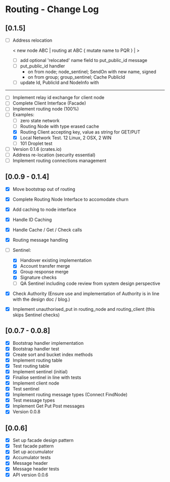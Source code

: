 # Routing - Change Log

## [0.1.5]

- [ ] Address relocation

    < new node ABC | routing at ABC { mutate name to PQR } | >
  - [ ] add optional 'relocated' name field to put_public_id message
  - [ ] put_public_id handler
    - on from node; node_sentinel; SendOn with new name, signed
    - on from group; group_sentinel; Cache PublicId
  - [ ] update Id, PublicId and NodeInfo with 
------------

- [ ] Implement relay id exchange for client node
- [ ] Complete Client Interface (Facade)
- [ ] Implement routing node (100%)
- [ ] Examples:
  - [ ] zero state network
  - [ ] Routing Node with type erased cache
  - [x] Routing Client accepting key, value as string for GET/PUT
  - [x] Local Network Test. 12 Linux, 2 OSX, 2 WIN
  - [ ] 101 Droplet test
- [ ] Version 0.1.6 (crates.io)
- [ ] Address re-location (security essential)
- [ ] Implement routing connections management

## [0.0.9 - 0.1.4]

- [x] Move bootstrap out of routing
- [x] Complete Routing Node Interface to accomodate churn
- [x] Add caching to node interface
- [x] Handle ID Caching
- [x] Handle Cache / Get / Check calls
- [x] Routing message handling
- [ ] Sentinel:
  - [x] Handover existing implementation
  - [x] Account transfer merge
  - [x] Group response merge
  - [x] Signature checks
  - [ ] QA Sentinel including code review from system design perspective
- [x] Check Authority (Ensure use and implementation of Authority is in line with the design doc / blog.)
- [x] Implement unauthorised_put in routing_node and routing_client (this skips Sentinel checks)


## [0.0.7 - 0.0.8]

- [x] Bootstrap handler implementation
- [x] Bootstrap handler test
- [x] Create sort and bucket index methods
- [x] Implement routing table
- [x] Test routing table
- [x] Implement sentinel (initial)
- [x] Finalise sentinel in line with tests
- [x] Implement client node
- [x] Test sentinel
- [x] Implement routing message types (Connect FindNode)
- [x] Test message types
- [x] Implement Get Put Post messages
- [x] Version 0.0.8

## [0.0.6]

- [x] Set up facade design pattern
- [x] Test facade pattern
- [x] Set up accumulator
- [x] Accumulator tests
- [x] Message header
- [x] Message header tests
- [x] API version 0.0.6
